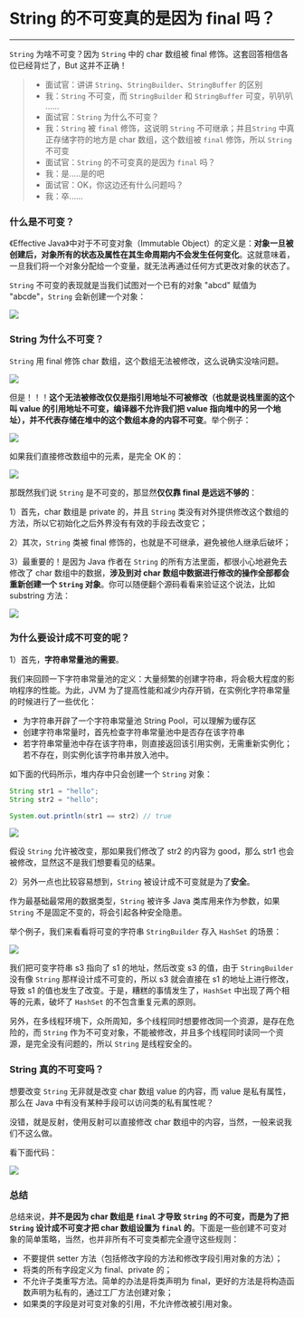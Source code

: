 # String 的不可变真的是因为 final 吗？

---

`String` 为啥不可变？因为 `String` 中的 char 数组被 final 修饰。这套回答相信各位已经背烂了，But 这并不正确！

> - 面试官：讲讲 `String`、`StringBuilder`、`StringBuffer` 的区别
> - 我：`String` 不可变，而 `StringBuilder` 和 `StringBuffer` 可变，叭叭叭 ......
> - 面试官：`String` 为什么不可变？
> - 我：`String` 被 `final` 修饰，这说明 `String` 不可继承；并且`String` 中真正存储字符的地方是 char 数组，这个数组被 `final` 修饰，所以 `String` 不可变
> - 面试官：`String` 的不可变真的是因为 `final` 吗？
> - 我：是.....是的吧
> - 面试官：OK，你这边还有什么问题吗？
> - 我：卒......

### 什么是不可变？

《Effective Java》中对于不可变对象（Immutable Object）的定义是：**对象一旦被创建后，对象所有的状态及属性在其生命周期内不会发生任何变化**。这就意味着，一旦我们将一个对象分配给一个变量，就无法再通过任何方式更改对象的状态了。

`String` 不可变的表现就是当我们试图对一个已有的对象 "abcd" 赋值为 "abcde"，`String` 会新创建一个对象：

![](https://gitee.com/veal98/images/raw/master/img/20210402224733.png)

### String 为什么不可变？

`String` 用 final 修饰 char 数组，这个数组无法被修改，这么说确实没啥问题。

![](https://gitee.com/veal98/images/raw/master/img/20210402215240.png)

但是！！！**这个无法被修改仅仅是指引用地址不可被修改（也就是说栈里面的这个叫 value 的引用地址不可变，编译器不允许我们把 value 指向堆中的另一个地址），并不代表存储在堆中的这个数组本身的内容不可变**。举个例子：

![](https://gitee.com/veal98/images/raw/master/img/20210402215319.png)

如果我们直接修改数组中的元素，是完全 OK 的：

![](https://gitee.com/veal98/images/raw/master/img/20210402215616.png)

那既然我们说 `String` 是不可变的，那显然**仅仅靠 final 是远远不够的**：

1）首先，char 数组是 private 的，并且 `String` 类没有对外提供修改这个数组的方法，所以它初始化之后外界没有有效的手段去改变它；

2）其次，`String` 类被 final 修饰的，也就是不可继承，避免被他人继承后破坏；

3）最重要的！是因为 Java 作者在 `String` 的所有方法里面，都很小心地避免去修改了 char 数组中的数据，**涉及到对 char 数组中数据进行修改的操作全部都会重新创建一个 `String` 对象**。你可以随便翻个源码看看来验证这个说法，比如 substring 方法：

![](https://gitee.com/veal98/images/raw/master/img/20210406202957.png)

### 为什么要设计成不可变的呢？

1）首先，**字符串常量池的需要**。

我们来回顾一下字符串常量池的定义：大量频繁的创建字符串，将会极大程度的影响程序的性能。为此，JVM 为了提高性能和减少内存开销，在实例化字符串常量的时候进行了一些优化：

- 为字符串开辟了一个字符串常量池 String Pool，可以理解为缓存区
- 创建字符串常量时，首先检查字符串常量池中是否存在该字符串
- 若字符串常量池中存在该字符串，则直接返回该引用实例，无需重新实例化；若不存在，则实例化该字符串并放入池中。

如下面的代码所示，堆内存中只会创建一个 `String` 对象：

```java
String str1 = "hello";
String str2 = "hello";

System.out.println(str1 == str2) // true 
```

![](https://gitee.com/veal98/images/raw/master/img/20210218204914.png)

假设 `String` 允许被改变，那如果我们修改了 str2 的内容为 good，那么 str1 也会被修改，显然这不是我们想要看见的结果。

2）另外一点也比较容易想到，`String` 被设计成不可变就是为了**安全**。

作为最基础最常用的数据类型，`String` 被许多 Java 类库用来作为参数，如果 `String` 不是固定不变的，将会引起各种安全隐患。

举个例子，我们来看看将可变的字符串 `StringBuilder` 存入 `HashSet` 的场景：

  ![](https://gitee.com/veal98/images/raw/master/img/20210406210219.png)

我们把可变字符串 s3 指向了 s1 的地址，然后改变 s3 的值，由于 `StringBuilder` 没有像 `String` 那样设计成不可变的，所以 s3 就会直接在 s1 的地址上进行修改，导致 s1 的值也发生了改变。于是，糟糕的事情发生了，`HashSet` 中出现了两个相等的元素，破坏了 `HashSet` 的不包含重复元素的原则。

另外，在多线程环境下，众所周知，多个线程同时想要修改同一个资源，是存在危险的，而 `String` 作为不可变对象，不能被修改，并且多个线程同时读同一个资源，是完全没有问题的，所以 `String` 是线程安全的。

### String 真的不可变吗？

想要改变 `String` 无非就是改变 char 数组 value 的内容，而 value 是私有属性，那么在 Java 中有没有某种手段可以访问类的私有属性呢？

没错，就是反射，使用反射可以直接修改 char 数组中的内容，当然，一般来说我们不这么做。

看下面代码：

![](https://gitee.com/veal98/images/raw/master/img/20210406204010.png)

### 总结

总结来说，**并不是因为 char 数组是 `final` 才导致 `String` 的不可变，而是为了把 `String` 设计成不可变才把 char 数组设置为 `final` 的**。下面是一些创建不可变对象的简单策略，当然，也并非所有不可变类都完全遵守这些规则：

- 不要提供 setter 方法（包括修改字段的方法和修改字段引用对象的方法）；
- 将类的所有字段定义为 final、private 的；
- 不允许子类重写方法。简单的办法是将类声明为 final，更好的方法是将构造函数声明为私有的，通过工厂方法创建对象；
- 如果类的字段是对可变对象的引用，不允许修改被引用对象。